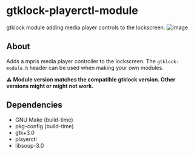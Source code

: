 # gtklock-playerctl-module
gtklock module adding media player controls to the lockscreen.
![image](https://user-images.githubusercontent.com/21199271/190671430-2e878b4c-70df-4240-8df6-36d78083d6d4.png)
## About
Adds a mpris media player controller to the lockscreen.
The `gtklock-module.h` header can be used when making your own modules.

__⚠️ Module version matches the compatible gtklock version. Other versions might or might not work.__
## Dependencies
- GNU Make (build-time)
- pkg-config (build-time)
- gtk+3.0
- playerctl
- libsoup-3.0
